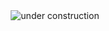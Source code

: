 <center><img src="https://hospistore.in/wp-content/uploads/2021/11/Under-Construction.jpg" alt="under construction"/></center>
